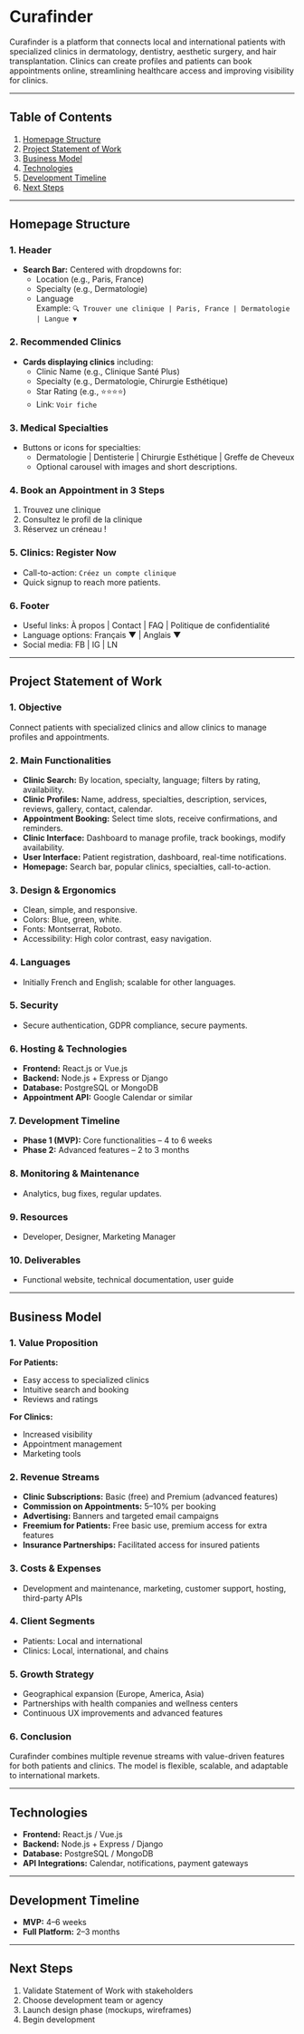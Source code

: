 # Curafinder

Curafinder is a platform that connects local and international patients with specialized clinics in dermatology, dentistry, aesthetic surgery, and hair transplantation. Clinics can create profiles and patients can book appointments online, streamlining healthcare access and improving visibility for clinics.

---

## Table of Contents
1. [Homepage Structure](#homepage-structure)
2. [Project Statement of Work](#project-statement-of-work)
3. [Business Model](#business-model)
4. [Technologies](#technologies)
5. [Development Timeline](#development-timeline)
6. [Next Steps](#next-steps)

---

## Homepage Structure

### 1. Header
- **Search Bar:** Centered with dropdowns for:
  - Location (e.g., Paris, France)
  - Specialty (e.g., Dermatologie)
  - Language  
  Example: `🔍 Trouver une clinique | Paris, France | Dermatologie | Langue ▼`

### 2. Recommended Clinics
- **Cards displaying clinics** including:
  - Clinic Name (e.g., Clinique Santé Plus)
  - Specialty (e.g., Dermatologie, Chirurgie Esthétique)
  - Star Rating (e.g., ⭐⭐⭐⭐)
  - Link: `Voir fiche`

### 3. Medical Specialties
- Buttons or icons for specialties:
  - Dermatologie | Dentisterie | Chirurgie Esthétique | Greffe de Cheveux  
  - Optional carousel with images and short descriptions.

### 4. Book an Appointment in 3 Steps
1. Trouvez une clinique  
2. Consultez le profil de la clinique  
3. Réservez un créneau !  

### 5. Clinics: Register Now
- Call-to-action: `Créez un compte clinique`  
- Quick signup to reach more patients.

### 6. Footer
- Useful links: À propos | Contact | FAQ | Politique de confidentialité  
- Language options: Français ▼ | Anglais ▼  
- Social media: FB | IG | LN

---

## Project Statement of Work

### 1. Objective
Connect patients with specialized clinics and allow clinics to manage profiles and appointments.

### 2. Main Functionalities
- **Clinic Search:** By location, specialty, language; filters by rating, availability.
- **Clinic Profiles:** Name, address, specialties, description, services, reviews, gallery, contact, calendar.
- **Appointment Booking:** Select time slots, receive confirmations, and reminders.
- **Clinic Interface:** Dashboard to manage profile, track bookings, modify availability.
- **User Interface:** Patient registration, dashboard, real-time notifications.
- **Homepage:** Search bar, popular clinics, specialties, call-to-action.

### 3. Design & Ergonomics
- Clean, simple, and responsive.
- Colors: Blue, green, white.
- Fonts: Montserrat, Roboto.
- Accessibility: High color contrast, easy navigation.

### 4. Languages
- Initially French and English; scalable for other languages.

### 5. Security
- Secure authentication, GDPR compliance, secure payments.

### 6. Hosting & Technologies
- **Frontend:** React.js or Vue.js  
- **Backend:** Node.js + Express or Django  
- **Database:** PostgreSQL or MongoDB  
- **Appointment API:** Google Calendar or similar

### 7. Development Timeline
- **Phase 1 (MVP):** Core functionalities – 4 to 6 weeks  
- **Phase 2:** Advanced features – 2 to 3 months

### 8. Monitoring & Maintenance
- Analytics, bug fixes, regular updates.

### 9. Resources
- Developer, Designer, Marketing Manager

### 10. Deliverables
- Functional website, technical documentation, user guide

---

## Business Model

### 1. Value Proposition
**For Patients:**
- Easy access to specialized clinics
- Intuitive search and booking
- Reviews and ratings

**For Clinics:**
- Increased visibility
- Appointment management
- Marketing tools

### 2. Revenue Streams
- **Clinic Subscriptions:** Basic (free) and Premium (advanced features)  
- **Commission on Appointments:** 5–10% per booking  
- **Advertising:** Banners and targeted email campaigns  
- **Freemium for Patients:** Free basic use, premium access for extra features  
- **Insurance Partnerships:** Facilitated access for insured patients

### 3. Costs & Expenses
- Development and maintenance, marketing, customer support, hosting, third-party APIs

### 4. Client Segments
- Patients: Local and international  
- Clinics: Local, international, and chains

### 5. Growth Strategy
- Geographical expansion (Europe, America, Asia)  
- Partnerships with health companies and wellness centers  
- Continuous UX improvements and advanced features

### 6. Conclusion
Curafinder combines multiple revenue streams with value-driven features for both patients and clinics. The model is flexible, scalable, and adaptable to international markets.

---

## Technologies
- **Frontend:** React.js / Vue.js  
- **Backend:** Node.js + Express / Django  
- **Database:** PostgreSQL / MongoDB  
- **API Integrations:** Calendar, notifications, payment gateways  

---

## Development Timeline
- **MVP:** 4–6 weeks  
- **Full Platform:** 2–3 months  

---

## Next Steps
1. Validate Statement of Work with stakeholders  
2. Choose development team or agency  
3. Launch design phase (mockups, wireframes)  
4. Begin development
